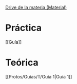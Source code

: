 [Drive de la materia (Material)](https://drive.google.com/drive/u/1/folders/1IzoSBcLlCac7pMZcgjdvKrKyLSdobenA)
# Práctica
[[Guía]]

# Teórica
[[Protos/Guías/T/Guía 1|Guía 1]]